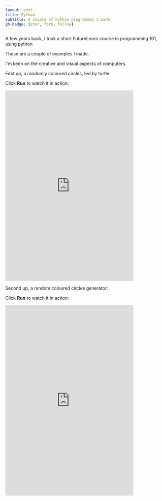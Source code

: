 ```yaml
---
layout: post
title: Python
subtitle: A couple of Python programmes I made
gh-badge: [star, fork, follow]
---
```


<p>A few years back, I took a short FutureLearn course in programming 101, using python</p>
<p>These are a couple of examples I made.</p>
<p>I'm keen on the creative and visual aspects of computers.</p>

<p>First up, a randomly coloured circles, led by turtle:</p>
<p>Click <strong>Run</strong> to watch it in action:</p>
<iframe src="https://trinket.io/embed/python/aa549ac10b?outputOnly=true" width="80%" height="600" frameborder="0" marginwidth="0" marginheight="0" allowfullscreen></iframe>

<p>Second up, a random coloured circles generator:</p>
<p>Click <strong>Run</strong> to watch it in action:</p>
<iframe src="https://trinket.io/embed/python/46f0c76764?outputOnly=true" width="80%" height="600" frameborder="0" marginwidth="0" marginheight="0" allowfullscreen></iframe>



